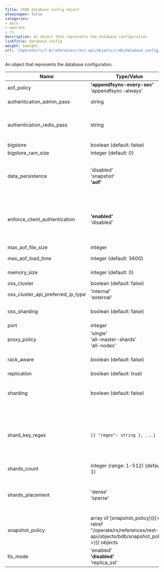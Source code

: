 ```yaml
---
Title: CRDB database config object
alwaysopen: false
categories:
- docs
- operate
- rs
description: An object that represents the database configuration
linkTitle: database_config
weight: $weight
url: '/operate/rs/7.8/references/rest-api/objects/crdb/database_config/'
---
```


An object that represents the database configuration.

| Name | Type/Value | Description |
|------|------------|-------------|
| aof_policy | **'appendfsync-every-sec'** <br />'appendfsync-always' | Policy for Append-Only File data persistence |
| authentication_admin_pass | string | Administrative databases access token |
| authentication_redis_pass | string | Redis AUTH password (deprecated as of Redis Enterprise v7.2, replaced with multiple passwords feature in version 6.0.X) |
| bigstore | boolean (default: false) | Database driver is Auto Tiering |
| bigstore_ram_size | integer (default: 0) | Memory size of RAM size |
| data_persistence | 'disabled'<br />'snapshot'<br />**'aof'** | Database on-disk persistence policy. For snapshot persistence, a [snapshot_policy]({{< relref "/operate/rs/references/rest-api/objects/bdb/snapshot_policy" >}}) must be provided |
| enforce_client_authentication | **'enabled'** <br />'disabled' | Require authentication of client certificates for SSL connections to the database. If enabled, a certificate should be provided in either <span class="break-all">`authentication_ssl_client_certs`</span> or <span class="break-all">`authentication_ssl_crdt_certs`</span> |
| max_aof_file_size | integer | Maximum AOF file size in bytes |
| max_aof_load_time | integer (default: 3600) | Maximum AOF reload time in seconds |
| memory_size | integer (default: 0) | Database memory size limit in bytes. 0 is unlimited. |
| oss_cluster | boolean (default: false) | Enables OSS Cluster mode |
| oss_cluster_api_preferred_ip_type | 'internal'<br />'external' | Indicates preferred IP type in OSS cluster API |
| oss_sharding | boolean (default: false) | An alternative to `shard_key_regex` for using the common case of the OSS shard hashing policy |
| port | integer | TCP port for database access |
| proxy_policy | 'single'<br />'all-master-shards'<br />'all-nodes' | The policy used for proxy binding to the endpoint |
| rack_aware | boolean (default: false) | Require the database to be always replicated across multiple racks |
| replication | boolean (default: true) | Database replication |
| sharding | boolean (default:&nbsp;false) | Cluster mode (server-side sharding). When true, shard hashing rules must be provided by either `oss_sharding` or `shard_key_regex` |
| shard_key_regex | `[{ "regex": string }, ...]` | Custom keyname-based sharding rules (required if sharding is enabled)<br /><br />To use the default rules you should set the value to:<br />`[{"regex": ".*\\{(?<tag>.*)\\}.*"}, {"regex": "(?<tag>.*)"}]` |
| shards_count | integer (range: 1-512) (default: 1) | Number of database shards |
| shards_placement | 'dense'<br />'sparse' | Control the density of shards<br />Values:<br />**'dense'**: Shards reside on as few nodes as possible <br /> **'sparse'**: Shards reside on as many nodes as possible |
| snapshot_policy | array of [snapshot_policy]({{< relref "/operate/rs/references/rest-api/objects/bdb/snapshot_policy" >}}) objects | Policy for snapshot-based data persistence. A dataset snapshot will be taken every N secs if there are at least M writes changes in the dataset. |
| tls_mode | 'enabled'<br /> **'disabled'** <br />'replica_ssl' | Encrypt communication |
